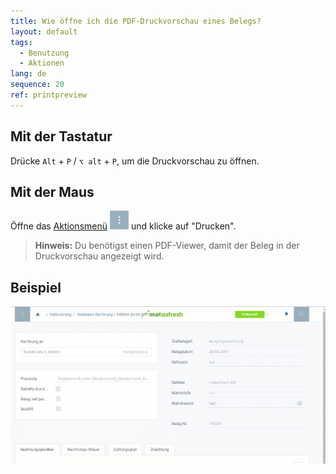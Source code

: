 ```yaml
---
title: Wie öffne ich die PDF-Druckvorschau eines Belegs?
layout: default
tags:
  - Benutzung
  - Aktionen
lang: de
sequence: 20
ref: printpreview
---
```


## Mit der Tastatur
Drücke `Alt` + `P` / `⌥ alt` + `P`, um die Druckvorschau zu öffnen.

## Mit der Maus
Öffne das [Aktionsmenü](AktionStarten) ![](assets/actionsmenu_WebUI.png) und klicke auf "Drucken".
 >**Hinweis:** Du benötigst einen PDF-Viewer, damit der Beleg in der Druckvorschau angezeigt wird.

## Beispiel
![](assets/druckvorschau.gif)
